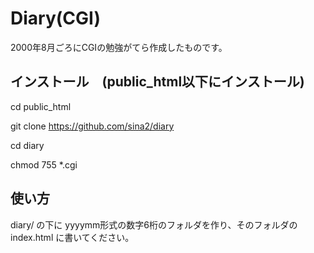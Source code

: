 # Diary(CGI)
2000年8月ごろにCGIの勉強がてら作成したものです。

## インストール　(public_html以下にインストール)
cd public_html

git clone https://github.com/sina2/diary

cd diary

chmod 755 *.cgi


##  使い方
diary/ の下に yyyymm形式の数字6桁のフォルダを作り、そのフォルダのindex.html に書いてください。
